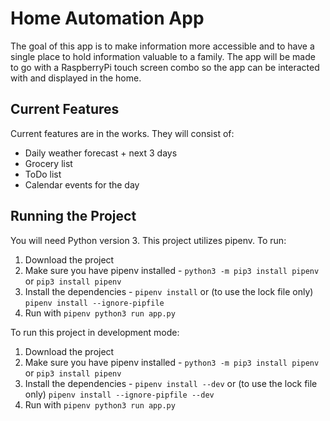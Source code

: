 # Home Automation App

The goal of this app is to make information more accessible and to have a single place to hold information valuable to a family. The app will be made to go with a RaspberryPi touch screen combo so the app can be interacted with and displayed in the home.

## Current Features

Current features are in the works. They will consist of:

* Daily weather forecast + next 3 days
* Grocery list
* ToDo list
* Calendar events for the day

## Running the Project

You will need Python version 3. This project utilizes pipenv. To run:

1. Download the project
2. Make sure you have pipenv installed - `python3 -m pip3 install pipenv` or `pip3 install pipenv`
3. Install the dependencies - `pipenv install` or (to use the lock file only) `pipenv install --ignore-pipfile`
4. Run with `pipenv python3 run app.py`

To run this project in development mode:

1. Download the project
2. Make sure you have pipenv installed - `python3 -m pip3 install pipenv` or `pip3 install pipenv`
3. Install the dependencies - `pipenv install --dev` or (to use the lock file only) `pipenv install --ignore-pipfile --dev`
4. Run with `pipenv python3 run app.py`
